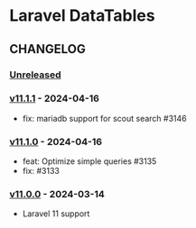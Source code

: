 # Laravel DataTables 

## CHANGELOG

### [Unreleased]

### [v11.1.1](https://github.com/mrugeshtatvasoft/laravel-datatables/compare/v11.1.0...v11.1.1) - 2024-04-16

- fix: mariadb support for scout search #3146

### [v11.1.0](https://github.com/mrugeshtatvasoft/laravel-datatables/compare/v11.0.0...v11.1.0) - 2024-04-16

- feat: Optimize simple queries #3135
- fix: #3133

### [v11.0.0](https://github.com/mrugeshtatvasoft/laravel-datatables/compare/v11.0.0...master) - 2024-03-14

- Laravel 11 support


[Unreleased]: https://github.com/mrugeshtatvasoft/laravel-datatables/compare/v11.0.0...master

